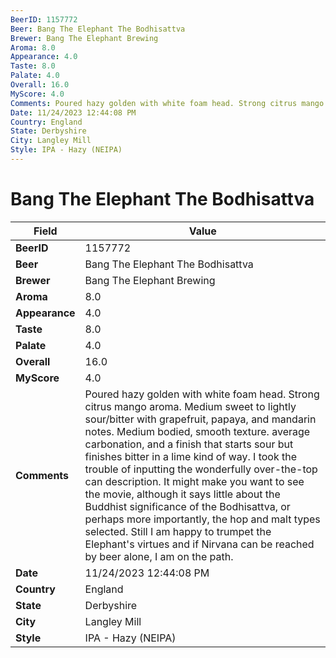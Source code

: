 ```yaml
---
BeerID: 1157772
Beer: Bang The Elephant The Bodhisattva
Brewer: Bang The Elephant Brewing
Aroma: 8.0
Appearance: 4.0
Taste: 8.0
Palate: 4.0
Overall: 16.0
MyScore: 4.0
Comments: Poured hazy golden with white foam head. Strong citrus mango aroma. Medium sweet to lightly sour/bitter with grapefruit, papaya, and mandarin notes. Medium bodied, smooth texture. average carbonation, and a finish that starts sour but finishes bitter in a lime kind of way. I took the trouble of inputting the wonderfully over-the-top can description. It might make you want to see the movie, although it says little about the Buddhist significance of the Bodhisattva, or perhaps more importantly, the hop and malt types selected. Still I am happy to trumpet the Elephant's virtues and if Nirvana can be reached by beer alone, I am on the path.
Date: 11/24/2023 12:44:08 PM
Country: England
State: Derbyshire
City: Langley Mill
Style: IPA - Hazy (NEIPA)
---
```


# Bang The Elephant The Bodhisattva

| Field         | Value |
|---------------|-------|
| **BeerID** | 1157772 |
| **Beer** | Bang The Elephant The Bodhisattva |
| **Brewer** | Bang The Elephant Brewing |
| **Aroma** | 8.0 |
| **Appearance** | 4.0 |
| **Taste** | 8.0 |
| **Palate** | 4.0 |
| **Overall** | 16.0 |
| **MyScore** | 4.0 |
| **Comments** | Poured hazy golden with white foam head. Strong citrus mango aroma. Medium sweet to lightly sour/bitter with grapefruit, papaya, and mandarin notes. Medium bodied, smooth texture. average carbonation, and a finish that starts sour but finishes bitter in a lime kind of way. I took the trouble of inputting the wonderfully over-the-top can description. It might make you want to see the movie, although it says little about the Buddhist significance of the Bodhisattva, or perhaps more importantly, the hop and malt types selected. Still I am happy to trumpet the Elephant's virtues and if Nirvana can be reached by beer alone, I am on the path. |
| **Date** | 11/24/2023 12:44:08 PM |
| **Country** | England |
| **State** | Derbyshire |
| **City** | Langley Mill |
| **Style** | IPA - Hazy (NEIPA) |
